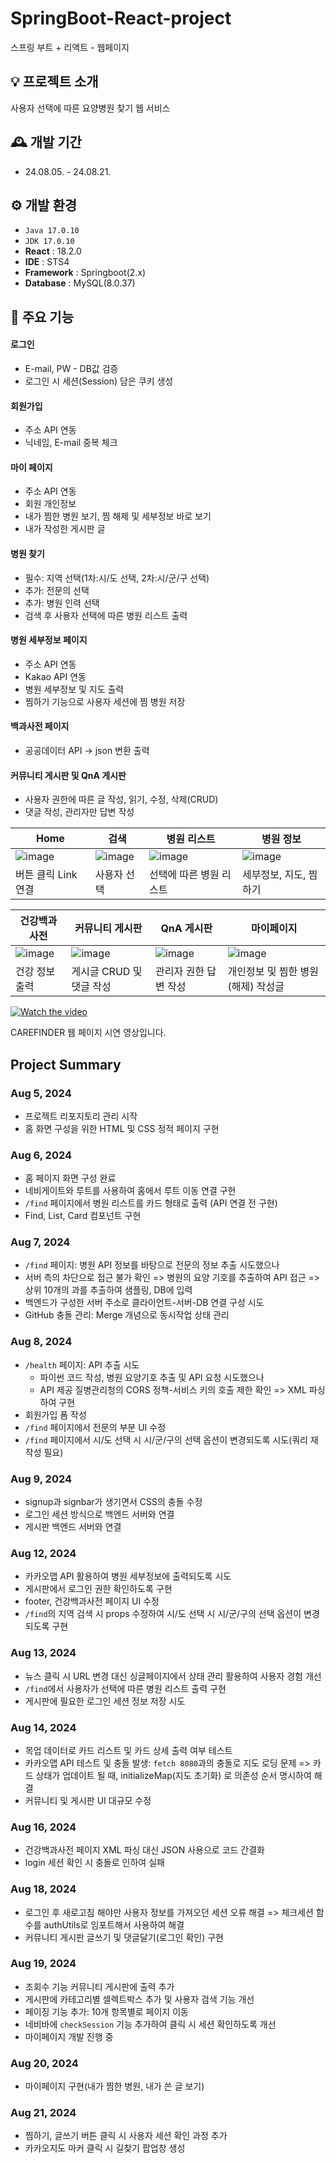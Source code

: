 # SpringBoot-React-project
스프링 부트 + 리액트 - 웹페이지

## 💡 프로젝트 소개
사용자 선택에 따른 요양병원 찾기 웹 서비스

## 🕰️ 개발 기간
* 24.08.05. - 24.08.21.

## ⚙️ 개발 환경
- `Java 17.0.10`
- `JDK 17.0.10 `
- **React** : 18.2.0
- **IDE** : STS4
- **Framework** : Springboot(2.x)
- **Database** : MySQL(8.0.37)

## 📌 주요 기능

#### 로그인 
- E-mail, PW - DB값 검증
- 로그인 시 세션(Session) 담은 쿠키 생성
  
#### 회원가입 
- 주소 API 연동
- 닉네임, E-mail  중복 체크
  
#### 마이 페이지
- 주소 API 연동
- 회원 개인정보 
- 내가 찜한 병원 보기, 찜 해제 및 세부정보 바로 보기
- 내가 작성한 게시판 글

#### 병원 찾기
- 필수: 지역 선택(1차:시/도 선택, 2차:시/군/구 선택)
- 추가: 전문의 선택
- 추가: 병원 인력 선택
- 검색 후 사용자 선택에 따른 병원 리스트 출력
  
#### 병원 세부정보 페이지
- 주소 API 연동
- Kakao API 연동
- 병원 세부정보 및 지도 출력
- 찜하기 기능으로 사용자 세션에 찜 병원 저장

#### 백과사전 페이지
- 공공데이터 API -> json 변환 출력
 
#### 커뮤니티 게시판 및 QnA 게시판 
- 사용자 권한에 따른 글 작성, 읽기, 수정, 삭제(CRUD)
- 댓글 작성, 관리자만 답변 작성





 
|Home|검색|병원 리스트|병원 정보|
|---|---|---|---|
|![image](https://github.com/user-attachments/assets/9b9edf92-73c9-4a6b-b944-daa79babfd22)|![image](https://github.com/user-attachments/assets/7946195f-34f4-4349-ae17-09cc8a6caf22)|![image](https://github.com/user-attachments/assets/d7277665-9476-4182-8f4c-a78d07f37adf)|![image](https://github.com/user-attachments/assets/70c3a9a8-3d26-43ec-b0c9-edf7c2e23b54)|
|버튼 클릭 Link 연결|사용자 선택|선택에 따른 병원 리스트|세부정보, 지도, 찜하기|

|건강백과사전|커뮤니티 게시판|QnA 게시판|마이페이지|
|---|---|---|---|
|![image](https://github.com/user-attachments/assets/cbf8d215-d725-4f92-8f04-34539fa54293)|![image](https://github.com/user-attachments/assets/00504f82-c2c2-4a2b-8202-9f5f47f82fdc)|![image](https://github.com/user-attachments/assets/371ea399-2494-48f8-8f50-12a76e5eb999)|![image](https://github.com/user-attachments/assets/e6c4485e-8dd4-4aae-bc41-6d85399ea0b8)|
|건강 정보 출력|게시글 CRUD 및 댓글 작성|관리자 권한 답변 작성|개인정보 및 찜한 병원(해제) 작성글|


[![Watch the video](https://img.youtube.com/vi/ccOyTW125Is/maxresdefault.jpg)]([https://www.youtube.com/watch?v=drF5rMgZzB0])

CAREFINDER 웹 페이지 시연 영상입니다.





## Project Summary

### Aug 5, 2024
- 프로젝트 리포지토리 관리 시작
- 홈 화면 구성을 위한 HTML 및 CSS 정적 페이지 구현

### Aug 6, 2024
- 홈 페이지 화면 구성 완료
- 네비게이트와 루트를 사용하여 홈에서 루트 이동 연결 구현
- `/find` 페이지에서 병원 리스트를 카드 형태로 출력 (API 연결 전 구현)
- Find, List, Card 컴포넌트 구현

### Aug 7, 2024
- `/find` 페이지: 병원 API 정보를 바탕으로 전문의 정보 추출 시도했으나
- 서버 측의 차단으로 접근 불가 확인
    => 병원의 요양 기호를 추출하여 API 접근
    => 상위 10개의 과를 추출하여 샘플링, DB에 입력
- 백엔드가 구성한 서버 주소로 클라이언트-서버-DB 연결 구성 시도
- GitHub 충돌 관리: Merge 개념으로 동시작업 상태 관리
  
### Aug 8, 2024
- `/health` 페이지: API 추출 시도
  - 파이썬 코드 작성, 병원 요양기호 추출 및 API 요청 시도했으나
  - API 제공 질병관리청의 CORS 정책-서비스 키의 호출 제한 확인
    => XML 파싱하여 구현
- 회원가입 폼 작성
- `/find` 페이지에서 전문의 부분 UI 수정
- `/find` 페이지에서 시/도 선택 시 시/군/구의 선택 옵션이 변경되도록 시도(쿼리 재작성 필요)

### Aug 9, 2024
- signup과 signbar가 생기면서 CSS의 충돌 수정
- 로그인 세션 방식으로 백엔드 서버와 연결
- 게시판 백엔드 서버와 연결

### Aug 12, 2024
- 카카오맵 API 활용하여 병원 세부정보에 출력되도록 시도
- 게시판에서 로그인 권한 확인하도록 구현
- footer, 건강백과사전 페이지 UI 수정
- `/find`의 지역 검색 시 props 수정하여 시/도 선택 시 시/군/구의 선택 옵션이 변경되도록 구현

### Aug 13, 2024
- 뉴스 클릭 시 URL 변경 대신 싱글페이지에서 상태 관리 활용하여 사용자 경험 개선
-  `/find`에서 사용자가 선택에 따른 병원 리스트 출력 구현
- 게시판에 필요한 로그인 세션 정보 저장 시도

### Aug 14, 2024
- 목업 데이터로 카드 리스트 및 카드 상세 출력 여부 테스트
- 카카오맵 API 테스트 및 충돌 발생: `fetch 8080`과의 충돌로 지도 로딩 문제
    => 카드 상태가 업데이트 될 때, initializeMap(지도 초기화) 로 의존성 순서 명시하여 해결
- 커뮤니티 및 게시판 UI 대규모 수정

### Aug 16, 2024
- 건강백과사전 페이지 XML 파싱 대신 JSON 사용으로 코드 간결화
- login 세션 확인 시 충돌로 인하여 실패

### Aug 18, 2024
- 로그인 후 새로고침 해야만 사용자 정보를 가져오던 세션 오류 해결
     => 체크세션 함수를 authUtils로 임포트해서 사용하여 해결
- 커뮤니티 게시판 글쓰기 및 댓글달기(로그인 확인) 구현

### Aug 19, 2024
- 조회수 기능 커뮤니티 게시판에 출력 추가 
- 게시판에 카테고리별 셀렉트박스 추가 및 사용자 검색 기능 개선
- 페이징 기능 추가: 10개 항목별로 페이지 이동
- 네비바에 `checkSession` 기능 추가하여 클릭 시 세션 확인하도록 개선
- 마이페이지 개발 진행 중
  
### Aug 20, 2024
- 마이페이지 구현(내가 찜한 병원, 내가 쓴 글 보기)

### Aug 21, 2024
- 찜하기, 글쓰기 버튼 클릭 시 사용자 세션 확인 과정 추가
- 카카오지도 마커 클릭 시 길찾기 팝업창 생성

